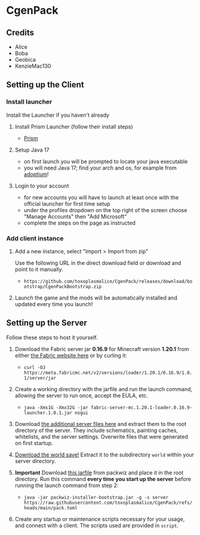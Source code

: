 # CgenPack

## Credits

- Alice
- Boba
- Geobica
- KenzieMac130 

## Setting up the Client

### Install launcher

Install the Launcher if you haven't already

1. Install Prism Launcher (follow their install steps)

   - [Prism](https://prismlauncher.org/)

2. Setup Java 17

   - on first launch you will be prompted to locate your java executable
   - you will need Java 17; find your arch and os, for example from [adoptium](https://adoptium.net/temurin/releases/?version=17)!

3. Login to your account

   - for new accounts you will have to launch at least once with the official launcher for first time setup
   - under the profiles dropdown on the top right of the screen choose "Manage Accounts" then "Add Microsoft"
   - complete the steps on the page as instructed

### Add client instance

1. Add a new instance, select "Import > Import from zip"

   Use the following URL in the direct download field or download and point to it manually.

   - `https://github.com/toxoplasmalice/CgenPack/releases/download/bootstrap/CgenPackBootstrap.zip`

2. Launch the game and the mods will be automatically installed and updated every time you launch!

## Setting up the Server

Follow these steps to host it yourself.

1. Download the Fabric server jar **0.16.9** for Minecraft version **1.20.1** from either [the Fabric website here](https://fabricmc.net/use/server/) or by curling it:

   - `curl -OJ https://meta.fabricmc.net/v2/versions/loader/1.20.1/0.16.9/1.0.1/server/jar`

2. Create a working directory with the jarfile and run the launch command, allowing the server to run once, accept the EULA, etc.

   - `java -Xms1G -Xmx32G -jar fabric-server-mc.1.20.1-loader.0.16.9-launcher.1.0.1.jar nogui`

3. Download [the additional server files here](https://drive.google.com/file/d/1fbTbb9NNRRaCvy_ZYnqs5KnYIcVWFuI4/view?usp=sharing) and extract them to the root directory of the server. They include schematics, painting caches, whitelists, and the server settings. Overwrite files that were generated on first startup.

4. [Download the world save!](https://drive.google.com/file/d/1NVXGfckPfpndL_mFtwYeggfs8CVVbjzL/view?usp=sharing) Extract it to the subdirectory `world` within your server directory.

5. **Important** Download [this jarfile](https://github.com/packwiz/packwiz-installer-bootstrap/releases/tag/v0.0.3) from packwiz and place it in the root directory. Run this command **every time you start up the server** before running the launch command from step 2:

   - `java -jar packwiz-installer-bootstrap.jar -g -s server https://raw.githubusercontent.com/toxoplasmalice/CgenPack/refs/heads/main/pack.toml`

6. Create any startup or maintenance scripts necessary for your usage, and connect with a client. The scripts used are provided in `script`.
